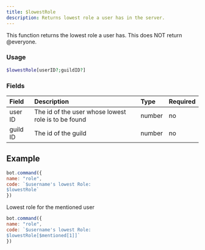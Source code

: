 ```yaml
---
title: $lowestRole
description: Returns lowest role a user has in the server.
---
```


This function returns the lowest role a user has. This does NOT return @everyone.

### Usage

```php
$lowestRole[userID?;guildID?]
```

### Fields

| Field | Description | Type | Required |
| :--- | :--- | :--- | :--- |
| user ID | The id of the user whose lowest role is to be found | number | no |
| guild ID | The id of the guild| number | no |

## Example

```javascript
bot.command({
name: "role", 
code: `$username's lowest Role:
$lowestRole`
})
```

Lowest role for the mentioned user

```javascript
bot.command({
name: "role", 
code: `$username's lowest Role:
$lowestRole[$mentioned[1]]`
})
```

